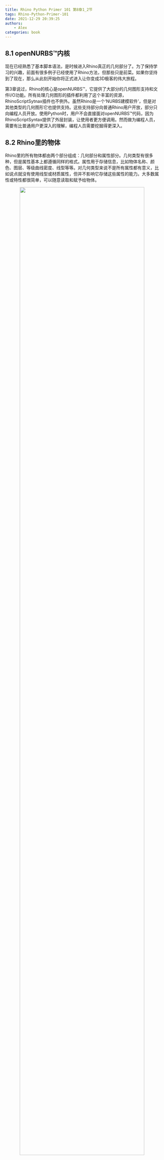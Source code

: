 ```yaml
---
title: Rhino Python Primer 101 第8章1_2节
tags: Rhino-Python-Primer-101
date: 2021-12-29 20:39:25
authors:
    - Alex
categories: book
---
```


## 8.1 openNURBS™内核

现在已经熟悉了基本脚本语法，是时候进入Rhino真正的几何部分了。为了保持学习的兴趣，前面有很多例子已经使用了Rhino方法，但那些只是前菜。如果你坚持到了现在，那么从此刻开始你将正式进入让你变成3D极客的伟大旅程。

第3章说过，Rhino的核心是openNURBS™，它提供了大部分的几何图形支持和文件I/O功能。所有处理几何图形的插件都利用了这个丰富的资源，RhinoScriptSytnax插件也不例外。虽然Rhino是一个‘NURBS建模软件’，但是对其他类型的几何图形它也提供支持。这些支持部分向普通Rhino用户开放，部分只向编程人员开放。使用Python时，用户不会直接面对openNURBS™代码，因为RhinoScriptSyntax提供了外层封装，让使用者更方便调用。然而做为编程人员，需要有比普通用户更深入的理解，编程人员需要挖掘得更深入。

## 8.2 Rhino里的物体

Rhino里的所有物体都由两个部分组成：几何部分和属性部分。几何类型有很多种，但是属性基本上都遵循同样的格式。属性用于存储信息，比如物体名称、颜色、图层、等级曲线密度、线型等等。对几何类型来说不是所有属性都有意义，比如说点就没有使用线型或材质属性，但并不影响它存储这些属性的能力。大多数属性或特性都很简单，可以随意读取和赋予给物体。

<div align=center><img width="90%" src="https://gitee.com/al666ex/RhinoPython101/raw/master/images/primer-rhinoobjects.png"></div>

上表列出了插件开发者可以访问的大部分属性和特征。它们大部分封装在RhinoScriptSyntax模块中，某些特征在当前暂时不可访问，因为用户自定数据元素比较特殊。我们会在基本几何章节过后再细说用户数据。

下面一小段程序在对话框展示一个物体的一些属性。并没有什么值得激动的东西，所以就略过不一一解释每行了。




```py

import rhinoscriptsyntax as rs

def displayobjectattributes(object_id):
    source = "By Layer", "By Object", "By Parent"
    data = []
    data.append( "Object attributes for :"+str(object_id) )
    data.append( "Description: " + rs.ObjectDescription(object_id))
    data.append( "Layer: " + rs.ObjectLayer(object_id))
    data.append( "MaterialSource: " + str(rs.ObjectMaterialSource(object_id)))

    name = rs.ObjectName(object_id)
    if not name: data.append("<Unnamed object>")
    else: data.append("Name: " + name)

    groups = rs.ObjectGroups(object_id)
    if groups:
        for i,group in enumerate(groups):
            data.append( "Group(%d): %s" % i+1, group )
    else:
        data.append("<Ungrouped object>")

    s = ""
    for line in data: s += line + "\n"
    rs.EditBox(s, "Object attributes", "RhinoPython")


if __name__=="__main__":
    id = rs.GetObject()
    displayobjectattributes(id)
```

<div align=center><img width="85%" src="https://gitee.com/al666ex/RhinoPython101/raw/master/images/primer-objectattributedialog.png"></div>